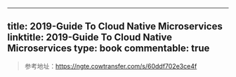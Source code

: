 
---
title: 2019-Guide To Cloud Native Microservices
linktitle: 2019-Guide To Cloud Native Microservices
type: book
commentable: true
---

> 参考地址：https://ngte.cowtransfer.com/s/60ddf702e3ce4f

    